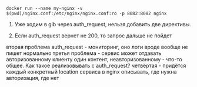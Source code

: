 ```
docker run --name my-nginx -v $(pwd)/nginx.conf:/etc/nginx/nginx.conf:ro -p 8082:8082 nginx
```

1) Уже ходим в gib через auth_request, нельзя добавить две директивы.

2) Если auth_request вернет не 200, то запрос дальше не пойдет


вторая проблема auth_request - мониторинг, оно логи вроде вообще не пишет нормально
третья проблема - сервис может отдавать авторизованному клиенту один контент, неавторизованному - что-то общее. Как такое реализовывать с auth_request?
четвёртая - придётся каждый конкретный location сервиса в nginx описывать, где нужна авторизация, где нет
